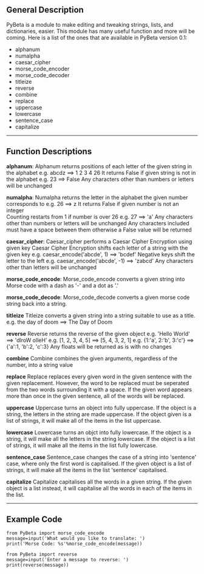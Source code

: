 ## General Description
PyBeta is a module to make editing and tweaking strings, lists, and dictionaries, easier. This module has many useful function and more will be coming. Here is a list of the ones that are available in PyBeta version 0.1: 
* alphanum
* numalpha
* caesar_cipher
* morse_code_encoder
* morse_code_decoder
* titleize
* reverse
* combine
* replace
* uppercase
* lowercase
* sentence_case
* capitalize

****

## Function Descriptions
**alphanum**:
Alphanum returns positions of each letter of the given string in the alphabet
e.g. abcdz ==> 1 2 3 4 26
It returns False if given string is not in the alphabet
e.g. 23 ==> False
Any characters other than numbers or letters will be unchanged

**numalpha**:
Numalpha returns the letter in the alphabet the given number corresponds to
e.g. 26 ==> z
It returns False if given number is not an integer\
Counting restarts from 1 if number is over 26
e.g. 27 ==> 'a'
Any characters other than numbers or letters will be unchanged
Any characters included must have a space between them otherwise a False value will be returned

**caesar_cipher**:
Caesar_cipher performs a Caesar Cipher Encryption using given key
Caesar Cipher Encryption shifts each letter of a string with the given key
e.g. caesar_encode('abcde', 1) ==> 'bcdef'
Negative keys shift the letter to the left
e.g. caesar_encode('abcde', -1) ==> 'zabcd'
Any characters other than letters will be unchanged

**morse_code_encode**:
Morse_code_encode converts a given string into Morse code with a dash as '-' and a dot as '.'

**morse_code_decode**:
Morse_code_decode converts a given morse code string back into a string.

**titleize**
Titleize converts a given string into a string suitable to use as a title.
e.g. the day of doom ==> The Day of Doom

**reverse**
Reverse returns the reverse of the given object
e.g. 'Hello World' ==> 'dlroW olleH'
e.g. [1, 2, 3, 4, 5] ==> [5, 4, 3, 2, 1]
e.g. {1:'a', 2:'b', 3:'c'} ==> {'a':1, 'b':2, 'c':3}
Any floats will be returned as is with no changes

**combine**
Combine combines the given arguments, regardless of the number, into a string value

**replace**
Replace replaces every given word in the given sentence with the given replacement. However, the word to be replaced must be seperated from the two words surrounding it with a space.
If the given word appears more than once in the given sentence, all of the words will be replaced.

**uppercase**
Uppercase turns an object into fully uppercase. If the object is a string, the letters in the string are made uppercase. If the object given is a list of strings, it will make all of the items in the list uppercase.

**lowercase**
Lowercase turns an objct into fully lowercase. If the object is a string, it will make all the letters in the string lowercase. If the object is a list of strings, it will make all the items in the list fully lowercase.

**sentence_case**
Sentence_case changes the case of a string into 'sentence' case, where only the first word is capitalised. If the given object is a list of strings, it will make all the items in the list 'sentence' capitalised.

**capitalize**
Capitalize capitalises all the words in a given string. If the given object is a list instead, it will capitalise all the words in each of the items in the list.

****

## Example Code
```
from PyBeta import morse_code_encode
message=input('What would you like to translate: ')
print('Morse Code: %s'%morse_code_encode(message))
```
```
from PyBeta import reverse
message=input('Enter a message to reverse: ')
print(reverse(message))
```
